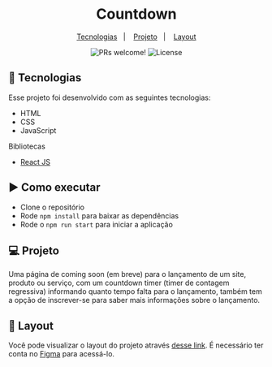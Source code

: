 <h1 align="center">
  Countdown
</h1>

<p align="center">
  <a href="#-tecnologias">Tecnologias</a>&nbsp;&nbsp;&nbsp;|&nbsp;&nbsp;&nbsp;
  <a href="#-projeto">Projeto</a>&nbsp;&nbsp;&nbsp;|&nbsp;&nbsp;&nbsp;
  <a href="#-layout">Layout</a>
</p>

<p align="center">
  <img src="https://img.shields.io/static/v1?label=PRs&message=welcome&color=49AA26&labelColor=000000" alt="PRs welcome!" />
  <img alt="License" src="https://img.shields.io/static/v1?label=license&message=MIT&color=49AA26&labelColor=000000">
</p>

## 🚀 Tecnologias

Esse projeto foi desenvolvido com as seguintes tecnologias:

- HTML
- CSS
- JavaScript

Bibliotecas

- [React JS](https://pt-br.reactjs.org/)

## ▶️ Como executar

- Clone o repositório
- Rode `npm install` para baixar as dependências
- Rode o `npm run start` para iniciar a aplicação

## 💻 Projeto

Uma página de coming soon (em breve) para o lançamento de um site, produto ou serviço, com um countdown timer (timer de contagem regressiva) informando quanto tempo falta para o lançamento, também tem a opção de inscrever-se para saber mais informações sobre o lançamento.

## 🔖 Layout

Você pode visualizar o layout do projeto através [desse link](https://www.figma.com/file/Hifh1FJ87WfaxBIEhI5UGr/DD-%2F-Countdown-(Copy)?node-id=0%3A1). É necessário ter conta no [Figma](https://figma.com) para acessá-lo.

 
